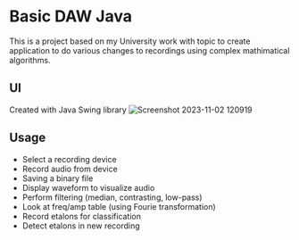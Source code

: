 # Basic DAW Java

This is a project based on my University work with topic to create application to do various changes to recordings using complex mathimatical algorithms.

## UI
Created with Java Swing library
![Screenshot 2023-11-02 120919](https://github.com/sayonara213/audio-daw/assets/79828791/f594612c-eb82-43a8-8eaa-323716792ded)

## Usage
 - Select a recording device
 - Record audio from device
 - Saving a binary file
 - Display waveform to visualize audio
 - Perform filtering (median, contrasting, low-pass)
 - Look at freq/amp table (using Fourie transformation)
 - Record etalons for classification
 - Detect etalons in new recording
